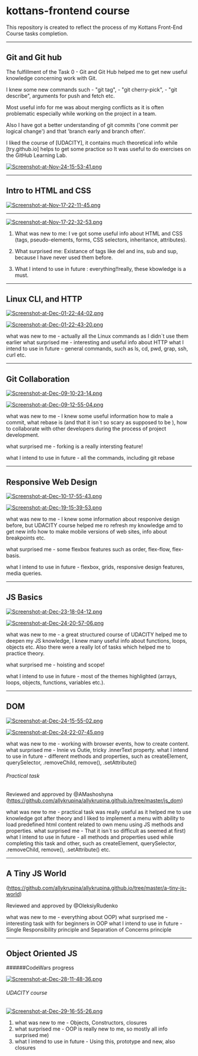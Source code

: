 # kottans-frontend course
This repository is created to reflect the process of my Kottans Front-End Course tasks completion.
***
## Git and Git hub

The fulfillment of the Task 0 - Git and Git Hub helped me to get new useful knowledge concerning work with Git.

I knew some new commands such - "git tag", - "git cherry-pick", - "git describe", arguments for push and fetch etc.

Most useful info for me was about merging conflicts as it is often problematic especially while working on the project in a team.

Also I have got a better understanding of git commits ('one commit per logical change') and that 'branch early and branch often'.

I liked the course of [UDACITY], it contains much theoretical info while [try.github.io] helps to get some practice so It was useful to do exercises on the GitHub Learning Lab.


[![Screenshot-at-Nov-24-15-53-41.png](https://i.postimg.cc/sD867Z0Y/Screenshot-at-Nov-24-15-53-41.png)](https://postimg.cc/6yrfNTKq)

***
## Intro to HTML and CSS

[![Screenshot-at-Nov-17-22-11-45.png](https://i.postimg.cc/GhNYqPRp/Screenshot-at-Nov-17-22-11-45.png)](https://postimg.cc/7f3fL2fv)
***
[![Screenshot-at-Nov-17-22-32-53.png](https://i.postimg.cc/MZ7FkTHx/Screenshot-at-Nov-17-22-32-53.png)](https://postimg.cc/LhsTLmj0)

1) What was new to me: I ve got some  useful info about HTML and CSS (tags, pseudo-elements, forms, CSS selectors, inheritance, attributes).

2) What surprised me: Existance of tags like  del and ins, sub and sup,  because I have never used them before.
3) What I intend to use in future : everything!!really, these kbowledge is a must.

***
## Linux CLI, and HTTP

[![Screenshot-at-Dec-01-22-44-02.png](https://i.postimg.cc/nVYtRgYZ/Screenshot-at-Dec-01-22-44-02.png)](https://postimg.cc/4ndMn8SF)

[![Screenshot-at-Dec-01-22-43-20.png](https://i.postimg.cc/pd8S95sx/Screenshot-at-Dec-01-22-43-20.png)](https://postimg.cc/WDN8CzRf)

what was new to me - actually all the Linux commands as I didn`t use them earlier
what surprised me - interesting and useful info about HTTP
what I intend to use in future - general commands, such as ls, cd, pwd, grap, ssh, curl etc.

***
## Git Collaboration

[![Screenshot-at-Dec-09-10-23-14.png](https://i.postimg.cc/K8Wgc9nc/Screenshot-at-Dec-09-10-23-14.png)](https://postimg.cc/RWc0XLs2)


[![Screenshot-at-Dec-09-12-55-04.png](https://i.postimg.cc/x1BcVX2c/Screenshot-at-Dec-09-12-55-04.png)](https://postimg.cc/rDC8SFzk)

what was new to me - I knew some useful information how to male a commit, what rebase is (and that it isn`t so scary as supposed to be ), how to collaborate with other developers during the process of project development.

what surprised me - forking is a really intersting feature!

what I intend to use in future - all the commands, including git rebase

***
## Responsive Web Design

[![Screenshot-at-Dec-10-17-55-43.png](https://i.postimg.cc/1RbQZFwt/Screenshot-at-Dec-10-17-55-43.png)](https://postimg.cc/PNbcWP6s)

[![Screenshot-at-Dec-19-15-39-53.png](https://i.postimg.cc/NjgPhGJF/Screenshot-at-Dec-19-15-39-53.png)](https://postimg.cc/JG2QZ8WC)

what was new to me - I knew some  information about responive design before, but UDACITY course helped me ro refresh my knowledge amd to get new info how to make mobile versions of web sites, info about breakpoints etc.

what surprised me - some flexbox features such as order, flex-flow, flex-basis.

what I intend to use in future - flexbox, grids, responsive design features, media queries.

***
## JS Basics
[![Screenshot-at-Dec-23-18-04-12.png](https://i.postimg.cc/gkChQkwr/Screenshot-at-Dec-23-18-04-12.png)](https://postimg.cc/GHj9sRx1)

[![Screenshot-at-Dec-24-20-57-06.png](https://i.postimg.cc/k4gRK2HY/Screenshot-at-Dec-24-20-57-06.png)](https://postimg.cc/yJ2Nz8s0)


what was new to me - a great structured course of UDACITY helped me to deepen my JS knowledge, I knew many useful info about functions, loops, objects etc. Also there were  a really lot of tasks which helped me to practice theory.

what surprised me - hoisting and scope!

what I intend to use in future - most of the themes highlighted (arrays, loops, objects, functions, variables etc.).

***
## DOM

[![Screenshot-at-Dec-24-15-55-02.png](https://i.postimg.cc/bN6rjjqc/Screenshot-at-Dec-24-15-55-02.png)](https://postimg.cc/xcznKhkt)

[![Screenshot-at-Dec-24-22-07-45.png](https://i.postimg.cc/BvDWR10X/Screenshot-at-Dec-24-22-07-45.png)](https://postimg.cc/Y4pyW0jH)

what was new to me - working with browser events, how to create content.
what surprised me - Innie vs Outie, tricky .innerText property.
what I intend to use in future - different methods and properties, such as createElement, querySelector, .removeChild, remove(), .setAttribute()


###### Practical task
Reviewed and approved by @AMashoshyna
(https://github.com/allykrupina/allykrupina.github.io/tree/master/js_dom)

what was new to me - practical task was really useful as it helped me to use knowledge got after theory and I liked to implement a menu with ability to load predefined html content related to own menu using JS methods and properties.
what surprised me - That it isn`t so difficult as seemed at first)
what I intend to use in future -  all methods and properties used while completing this task and other, such as createElement, querySelector, .removeChild, remove(), .setAttribute() etc.


***
## A Tiny JS World
(https://github.com/allykrupina/allykrupina.github.io/tree/master/a-tiny-js-world)

Reviewed and approved by @OleksiyRudenko

what was new to me - everything about OOP)
what surprised me - interesting task with for beginners in OOP
what I intend to use in future - Single Responsibility principle and Separation of Concerns principle

***
## Object Oriented JS

######CodeWars progress

[![Screenshot-at-Dec-28-11-48-36.png](https://i.postimg.cc/fyQmZB6P/Screenshot-at-Dec-28-11-48-36.png)](https://postimg.cc/qhQzxXBc)

###### UDACITY course

[![Screenshot-at-Dec-29-16-55-26.png](https://i.postimg.cc/qMHXhgcf/Screenshot-at-Dec-29-16-55-26.png)](https://postimg.cc/CdJf9h6J)

1) what was new to me - Objects, Constructors, closures
2) what surprised me - OOP is really new to me, so mostly all info surprised me)
3) what I intend to use in future - Using this, prototype and new, also closures
